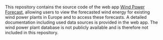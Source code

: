 This repository contains the source code of the web app [Wind Power Forecast](windpower-bjadbff2cwdsgggj.germanywestcentral-01.azurewebsites.net), allowing users to view the forecasted wind energy for existing wind power plants in Europe and to access these forecasts. A detailed documentation including used data sources is provided in the web app. The wind power plant database is not publicly available and is therefore not included in this repository.